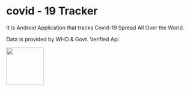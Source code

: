 # covid - 19 Tracker

It is Android Application that tracks Covid-19 Spread All Over the World.

Data is provided by WHO & Govt. Verified Api

<img src="splash_screen" height = "100" width ="100">
